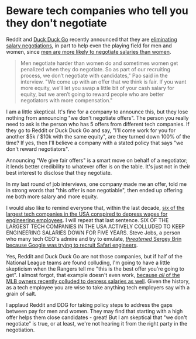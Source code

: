 # Beware tech companies who tell you they don't negotiate

Reddit and [Duck Duck Go][ddg] recently announced that they are [eliminating
salary negotiations][negotiation], in part to help even the playing field for
men and women, since [men are more likely to negotiate salaries than
women][negotiate-paper].

> Men negotiate harder than women do and sometimes women get penalized when
> they do negotiate. So as part of our recruiting process, we don’t negotiate
> with candidates," Pao said in the interview. "We come up with an offer that
> we think is fair. If you want more equity, we’ll let you swap a little bit
> of your cash salary for equity, but we aren’t going to reward people who are
> better negotiators with more compensation."

I am a little skeptical. It's fine for a company to announce this, but they
lose nothing from announcing "we don't negotiate offers". The person you really
need to ask is the person who has 5 offers from different tech companies. If
they go to Reddit or Duck Duck Go and say, "I'll come work for you for another
$5k / $10k with the same equity", are they turned down 100% of the time? If
yes, then I'll believe a company with a stated policy that says "we don't
reward negotiators".

Announcing "We give fair offers" is a smart move on behalf of a negotiator; it
lends better credibility to whatever offer is on the table. It's just not in
their best interest to disclose that they negotiate.

In my last round of job interviews, one company made me an offer, told me in
strong words that "this offer is non negotiable", then ended up offering me
both more salary and more equity.

I would also like to remind everyone that, within the last decade, [six of the
largest tech companies in the USA conspired to depress wages for engineering
employees][anti-poaching]. I will repeat that last sentence. SIX OF THE LARGEST
TECH COMPANIES IN THE USA ACTIVELY COLLUDED TO KEEP ENGINEERING SALARIES DOWN
FOR FIVE YEARS. Steve Jobs, a person who many tech CEO's admire and try to
emulate, [*threatened* Sergey Brin because Google was trying to recruit Safari
engineers][jobs].

Yes, Reddit and Duck Duck Go are not those companies, but if half
of the National League teams are found colluding, I'm going to have a little
skepticism when the Rangers tell me "this is the best offer you're going to
get". I almost forgot, that example doesn't even work, [because *all* of the
MLB owners recently colluded to depress salaries as well][mlb-collusion]. Given
the history, as a tech employee you are wise to take anything tech employers
say with a grain of salt.

I applaud Reddit and DDG for taking policy steps to address the gaps between
pay for men and women. They may find that starting with a high offer helps them
close candidates - great! But I am skeptical that "we don't negotiate" is true,
or at least, we're not hearing it from the right party in the negotiation.

[ddg]: https://twitter.com/yegg/status/585570952941084674
[negotiation]: http://mashable.com/2015/04/06/ellen-pao-reddit-salary/
[negotiate-paper]: http://www.nber.org/papers/w18511
[anti-poaching]: http://www.lieffcabraser.com/Case-Center/Apple-Google-Silicon-Valley-No-Cold-Calling-Anti-Poaching-Lawsuit.shtml
[mlb-collusion]: http://en.wikipedia.org/wiki/Major_League_Baseball_collusion
[jobs]: http://www.engadget.com/2014/03/24/emails-reveal-that-steve-jobs-angrily-called-sergey-brin-over-go/
